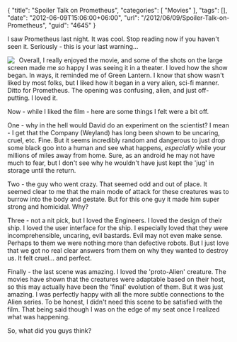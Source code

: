 {
	"title": "Spoiler Talk on Prometheus",
	"categories": [
		"Movies"
	],
	"tags": [],
	"date": "2012-06-09T15:06:00+06:00",
	"url": "/2012/06/09/Spoiler-Talk-on-Prometheus",
	"guid": "4645"
}

I saw Prometheus last night. It was cool. Stop reading now if you haven't seen it. Seriously - this is your last warning...
<!--more-->
<img src="https://static.raymondcamden.com/images/pro.jpg" style="float: left;margin-right: 10px;" />

Overall, I really enjoyed the movie, and some of the shots on the large screen made me <i>so</i> happy I was seeing it in a theater. I loved how the show began. In ways, it reminded me of Green Lantern. I know that show wasn't liked by most folks, but I liked how it began in a very alien, sci-fi manner. Ditto for Prometheus. The opening was confusing, alien, and just off-putting. I loved it. 

Now - while I liked the film - here are some things I felt were a bit off.

One - why in the hell would David do an experiment on the scientist? I mean - I get that the Company (Weyland) has long been shown to be uncaring, cruel, etc. Fine. But it seems incredibly random and dangerous to just drop some black goo into a human and see what happens, <i>especially</i> while your millions of miles away from home. Sure, as an android he may not have much to fear, but I don't see why he wouldn't have just kept the 'jug' in storage until the return. 

Two - the guy who went crazy. That seemed odd and out of place. It seemed clear to me that the main mode of attack for these creatures was to burrow into the body and gestate. But for this one guy it made him super strong and homicidal. Why? 

Three - not a nit pick, but I loved the Engineers. I loved the design of their ship. I loved the user interface for the ship. I especially loved that they were incomprehensible, uncaring, evil bastards. Evil may not even make sense. Perhaps to them we were nothing more than defective robots. But I just love that we got no real clear answers from them on why they wanted to destroy us. It felt cruel... and perfect.

Finally - the last scene was amazing. I loved the 'proto-Alien' creature. The movies have shown that the creatures were adaptable based on their host, so this may actually have been the 'final' evolution of them. But it was just amazing. I was perfectly happy with all the more subtle connections to the Alien series. To be honest, I didn't need this scene to be satisfied with the film. That being said though I was on the edge of my seat once I realized what was happening. 

So, what did you guys think?

<br clear="left">